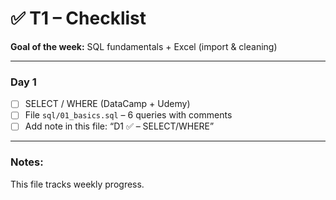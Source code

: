# ✅ T1 – Checklist

**Goal of the week:** SQL fundamentals + Excel (import & cleaning)

---

### Day 1
- [ ] SELECT / WHERE (DataCamp + Udemy)
- [ ] File `sql/01_basics.sql` – 6 queries with comments  
- [ ] Add note in this file: “D1 ✅ – SELECT/WHERE”

---

### Notes:
This file tracks weekly progress.